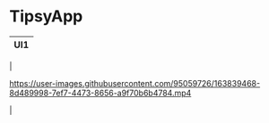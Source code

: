 
# TipsyApp
|        UI1 |
| ------------- |
| 

https://user-images.githubusercontent.com/95059726/163839468-8d489998-7ef7-4473-8656-a9f70b6b4784.mp4


| 
